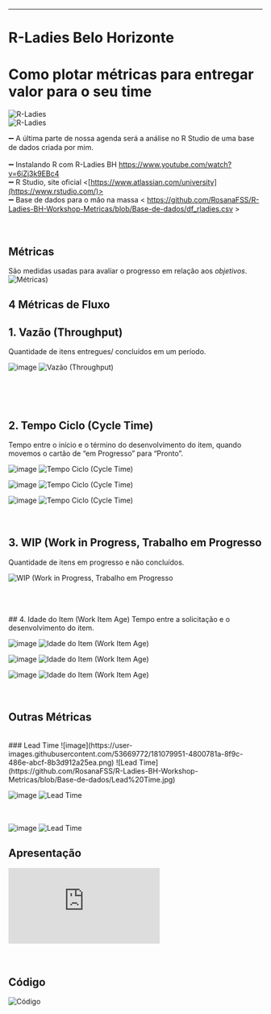 __________________________________________

# R-Ladies Belo Horizonte
# Como plotar métricas para entregar valor para o seu time

![R-Ladies](https://github.com/RosanaFSS/R-Ladies-BH-Workshop-Metricas/blob/Base-de-dados/Capa.jpg)
\
![R-Ladies](https://github.com/RosanaFSS/R-Ladies-BH-Workshop-Metricas/blob/Base-de-dados/Agenda.jpg)

:heavy_minus_sign:  A última parte de nossa agenda será a análise no R Studio de uma base de dados criada por mim.
<br />
<br />
:heavy_minus_sign: Instalando R com R-Ladies BH <https://www.youtube.com/watch?v=6iZj3k9EBc4>
<br />
:heavy_minus_sign: R Studio, site oficial       <[https://www.atlassian.com/university](https://www.rstudio.com/)>
<br />
:heavy_minus_sign: Base de dados para o mão na massa < https://github.com/RosanaFSS/R-Ladies-BH-Workshop-Metricas/blob/Base-de-dados/df_rladies.csv >
<br />
<br />
<br />
## Métricas
São medidas usadas para avaliar o progresso em relação aos _objetivos_.
![Métricas)](https://github.com/RosanaFSS/R-Ladies-BH-Workshop-Metricas/blob/Base-de-dados/M%C3%A9tricas.jpg)

## 4 Métricas de Fluxo
##  1. Vazão (Throughput) 
Quantidade de itens entregues/ concluídos em um período.

![image](https://user-images.githubusercontent.com/53669772/181138110-cb9042fc-d911-4f3c-87c2-dbc893d83ddd.png)
![Vazão (Throughput)](https://github.com/RosanaFSS/R-Ladies-BH-Workshop-Metricas/blob/Base-de-dados/Vaz%C3%A3o.jpg)


<br />
<br />
<br />

##  2. Tempo Ciclo (Cycle Time)  
Tempo entre o início e o término do desenvolvimento do item, quando movemos o cartão de “em Progresso” para “Pronto”.

![image](https://user-images.githubusercontent.com/53669772/181079088-cf7e59df-7066-45e8-9449-ec3a1c0ce9c4.png)
![Tempo Ciclo (Cycle Time)](https://github.com/RosanaFSS/R-Ladies-BH-Workshop-Metricas/blob/Base-de-dados/Tempo%20Ciclo.jpg)

![image](https://user-images.githubusercontent.com/53669772/181079624-647a0ac2-468e-40b6-820e-11ba2ac66155.png)
![Tempo Ciclo (Cycle Time)](https://github.com/RosanaFSS/R-Ladies-BH-Workshop-Metricas/blob/Base-de-dados/Tempo%20Ciclo%2C%20geom%20point.jpg)

![image](https://user-images.githubusercontent.com/53669772/181079428-cdc96c4b-03f9-4866-b015-4b2207d3febf.png)
![Tempo Ciclo (Cycle Time)](https://github.com/RosanaFSS/R-Ladies-BH-Workshop-Metricas/blob/Base-de-dados/Tempo%20Ciclo%2C%20box%20plot.jpg)
<br />
<br />
<br />
##  3. WIP (Work in Progress, Trabalho em Progresso
Quantidade de itens em progresso e não concluídos.

![WIP (Work in Progress, Trabalho em Progresso]()


<br />
<br />
<br />
##  4. Idade do Item (Work Item Age)
Tempo entre a solicitação e o desenvolvimento do item.

![image](https://user-images.githubusercontent.com/53669772/181088059-d0a7a720-296f-45d4-910b-e641ae9cc676.png)
![Idade do Item (Work Item Age)](https://github.com/RosanaFSS/R-Ladies-BH-Workshop-Metricas/blob/Base-de-dados/Idade%20do%20Item.jpg)

![image](https://user-images.githubusercontent.com/53669772/181087898-0708bc42-a88a-4147-8bc5-09feab782c80.png)
![Idade do Item (Work Item Age)](https://github.com/RosanaFSS/R-Ladies-BH-Workshop-Metricas/blob/Base-de-dados/Idade%20do%20Item%2C%20geom%20point.jpg)

![image](https://user-images.githubusercontent.com/53669772/181087641-8b5a5e89-028c-4e1c-8b9f-4a2f3e9c645f.png)
![Idade do Item (Work Item Age)]([g](https://github.com/RosanaFSS/R-Ladies-BH-Workshop-Metricas/blob/Base-de-dados/Idade%20do%20Item%2C%20boxplot.jpg))
<br />
<br />
<br />


## Outras Métricas
<br />
### Lead Time
![image](https://user-images.githubusercontent.com/53669772/181079951-4800781a-8f9c-486e-abcf-8b3d912a25ea.png)
![Lead Time](https://github.com/RosanaFSS/R-Ladies-BH-Workshop-Metricas/blob/Base-de-dados/Lead%20Time.jpg)

![image](https://user-images.githubusercontent.com/53669772/181080076-e970cfe0-a51d-4b01-9dec-c900983dc65b.png)
![Lead Time](https://github.com/RosanaFSS/R-Ladies-BH-Workshop-Metricas/blob/Base-de-dados/Lead%20Time%2C%20geom%20point.jpg)
<br />
<br />
<br />

![image](https://user-images.githubusercontent.com/53669772/181080223-dc5718ed-9404-4bf1-8a21-97aff2840465.png)
![Lead Time](https://github.com/RosanaFSS/R-Ladies-BH-Workshop-Metricas/blob/Base-de-dados/Lead%20Time%2C%20boxplot.jpg)


## Apresentação
![Apresentação](https://github.com/RosanaFSS/R-Ladies-BH-Workshop-Metricas/blob/Base-de-dados/Rladies%20BH%2C%2030-julho-2022.pdf)
<br />
<br />
<br />


## Código
![Código](https://github.com/RosanaFSS/R-Ladies-BH-Workshop-Metricas/blob/Base-de-dados/Metrics.R)
